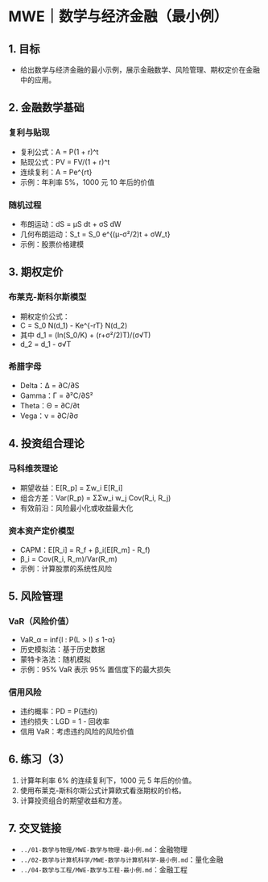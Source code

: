 # MWE｜数学与经济金融（最小例）

## 1. 目标

- 给出数学与经济金融的最小示例，展示金融数学、风险管理、期权定价在金融中的应用。

## 2. 金融数学基础

### 复利与贴现

- 复利公式：A = P(1 + r)^t
- 贴现公式：PV = FV/(1 + r)^t
- 连续复利：A = Pe^{rt}
- 示例：年利率 5%，1000 元 10 年后的价值

### 随机过程

- 布朗运动：dS = μS dt + σS dW
- 几何布朗运动：S_t = S_0 e^{(μ-σ²/2)t + σW_t}
- 示例：股票价格建模

## 3. 期权定价

### 布莱克-斯科尔斯模型

- 期权定价公式：
- C = S_0 N(d_1) - Ke^{-rT} N(d_2)
- 其中 d_1 = (ln(S_0/K) + (r+σ²/2)T)/(σ√T)
- d_2 = d_1 - σ√T

### 希腊字母

- Delta：Δ = ∂C/∂S
- Gamma：Γ = ∂²C/∂S²
- Theta：Θ = ∂C/∂t
- Vega：ν = ∂C/∂σ

## 4. 投资组合理论

### 马科维茨理论

- 期望收益：E[R_p] = Σw_i E[R_i]
- 组合方差：Var(R_p) = ΣΣw_i w_j Cov(R_i, R_j)
- 有效前沿：风险最小化或收益最大化

### 资本资产定价模型

- CAPM：E[R_i] = R_f + β_i(E[R_m] - R_f)
- β_i = Cov(R_i, R_m)/Var(R_m)
- 示例：计算股票的系统性风险

## 5. 风险管理

### VaR（风险价值）

- VaR_α = inf{l : P(L > l) ≤ 1-α}
- 历史模拟法：基于历史数据
- 蒙特卡洛法：随机模拟
- 示例：95% VaR 表示 95% 置信度下的最大损失

### 信用风险

- 违约概率：PD = P(违约)
- 违约损失：LGD = 1 - 回收率
- 信用 VaR：考虑违约风险的风险价值

## 6. 练习（3）

1) 计算年利率 6% 的连续复利下，1000 元 5 年后的价值。
2) 使用布莱克-斯科尔斯公式计算欧式看涨期权的价格。
3) 计算投资组合的期望收益和方差。

## 7. 交叉链接

- `../01-数学与物理/MWE-数学与物理-最小例.md`：金融物理
- `../02-数学与计算机科学/MWE-数学与计算机科学-最小例.md`：量化金融
- `../04-数学与工程/MWE-数学与工程-最小例.md`：金融工程
